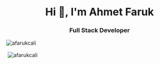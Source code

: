 <h1 align="center">Hi 👋, I'm Ahmet Faruk</h1>
<h3 align="center">Full Stack Developer</h3>

<p align="left"> <img src="https://komarev.com/ghpvc/?username=afarukcali&label=Profile%20views&color=0e75b6&style=flat" alt="afarukcali" /> </p>

<p>&nbsp;<img align="center" src="https://github-readme-stats.vercel.app/api?username=afarukcali&&count_private=true&&show_icons=true&locale=en" alt="afarukcali" /></p>

